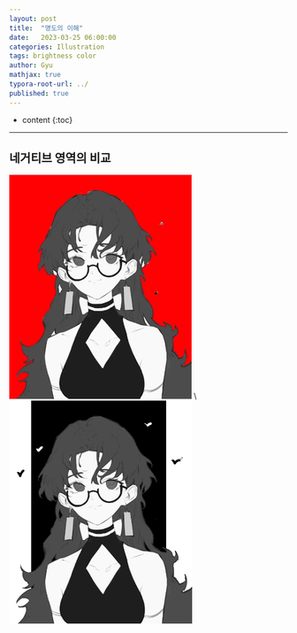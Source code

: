 ```yaml
---
layout: post
title:  "명도의 이해"
date:   2023-03-25 06:00:00
categories: Illustration
tags: brightness color 
author: Gyu
mathjax: true
typora-root-url: ../
published: true
---
```


* content
{:toc}

---
## 네거티브 영역의 비교

![red](/assets/images/2023-03-25-brightness/red.png) \ ![black](/assets/images/2023-03-25-brightness/black.png) 

